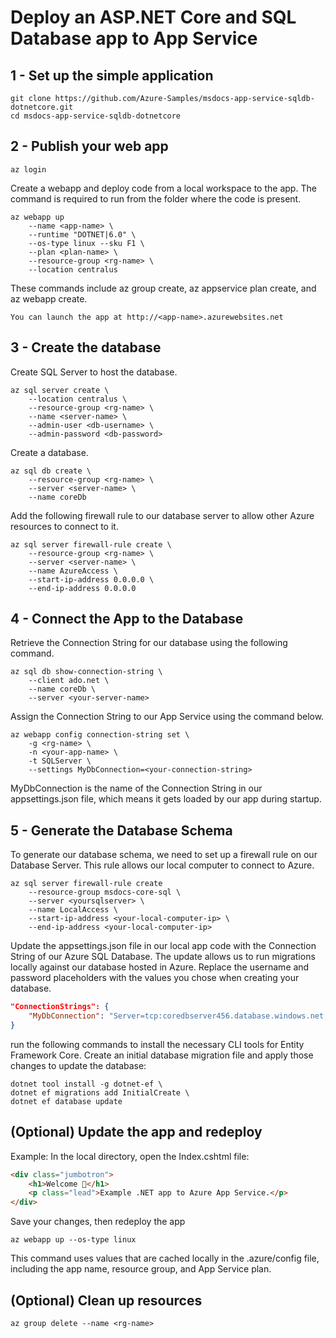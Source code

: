 # Deploy an ASP.NET Core and SQL Database app to App Service

## 1 - Set up the simple application
```console
git clone https://github.com/Azure-Samples/msdocs-app-service-sqldb-dotnetcore.git
cd msdocs-app-service-sqldb-dotnetcore
```

## 2 - Publish your web app
```console
az login
```
Create a webapp and deploy code from a local workspace to the app. The command is required to run from the folder where the code is present.
```console
az webapp up 
    --name <app-name> \
    --runtime "DOTNET|6.0" \
    --os-type linux --sku F1 \
    --plan <plan-name> \
    --resource-group <rg-name> \
    --location centralus
```
These commands include az group create, az appservice plan create, and az webapp create.
```
You can launch the app at http://<app-name>.azurewebsites.net
```

## 3 - Create the database
Create SQL Server to host the database.
```console
az sql server create \
    --location centralus \
    --resource-group <rg-name> \
    --name <server-name> \
    --admin-user <db-username> \
    --admin-password <db-password>
```
Create a database.
```console
az sql db create \
    --resource-group <rg-name> \
    --server <server-name> \
    --name coreDb
```
Add the following firewall rule to our database server to allow other Azure resources to connect to it.
```console
az sql server firewall-rule create \
    --resource-group <rg-name> \
    --server <server-name> \
    --name AzureAccess \
    --start-ip-address 0.0.0.0 \
    --end-ip-address 0.0.0.0
```

## 4 - Connect the App to the Database
Retrieve the Connection String for our database using the following command.
```console
az sql db show-connection-string \
    --client ado.net \
    --name coreDb \
    --server <your-server-name>
```
Assign the Connection String to our App Service using the command below.
```console
az webapp config connection-string set \
    -g <rg-name> \
    -n <your-app-name> \
    -t SQLServer \
    --settings MyDbConnection=<your-connection-string>
```
MyDbConnection is the name of the Connection String in our appsettings.json file, which means it gets loaded by our app during startup.

## 5 - Generate the Database Schema
To generate our database schema, we need to set up a firewall rule on our Database Server. This rule allows our local computer to connect to Azure.
```console
az sql server firewall-rule create 
    --resource-group msdocs-core-sql \
    --server <yoursqlserver> \
    --name LocalAccess \
    --start-ip-address <your-local-computer-ip> \
    --end-ip-address <your-local-computer-ip>
```
Update the appsettings.json file in our local app code with the Connection String of our Azure SQL Database. The update allows us to run migrations locally against our database hosted in Azure. Replace the username and password placeholders with the values you chose when creating your database.
```json
"ConnectionStrings": {
    "MyDbConnection": "Server=tcp:coredbserver456.database.windows.net,1433;Initial Catalog=coreDb;Persist Security Info=False;User ID=<username>;Password=<password>;Encrypt=True;TrustServerCertificate=False;"
}
```
run the following commands to install the necessary CLI tools for Entity Framework Core. Create an initial database migration file and apply those changes to update the database:
```console
dotnet tool install -g dotnet-ef \
dotnet ef migrations add InitialCreate \
dotnet ef database update
```

## (Optional) Update the app and redeploy
Example: In the local directory, open the Index.cshtml file:
```html
<div class="jumbotron">
    <h1>Welcome 💜</h1>
    <p class="lead">Example .NET app to Azure App Service.</p>
</div>
```
Save your changes, then redeploy the app
```console
az webapp up --os-type linux
```
This command uses values that are cached locally in the .azure/config file, including the app name, resource group, and App Service plan.

## (Optional) Clean up resources
```console
az group delete --name <rg-name>
```
